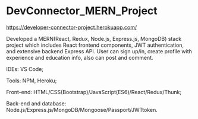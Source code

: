 # DevConnector_MERN_Project

https://developer-connector-project.herokuapp.com/

Developed a MERN(React, Redux, Node.js, Express.js, MongoDB) stack project which includes React frontend
components, JWT authentication, and extensive backend Express API. User can sign up/in, create profile with
experience and education info, also can post and comment.

IDEs: VS Code;

Tools: NPM, Heroku;

Front-end: HTML/CSS(Bootstrap)/JavaScript(ES6)/React/Redux/Thunk;

Back-end and database: Node.js/Express.js/MongoDB/Mongoose/Passport/JWTtoken.
